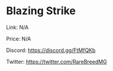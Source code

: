 # Blazing Strike

Link: N/A

Price: N/A

Discord: https://discord.gg/FtMfQKb

Twitter: https://twitter.com/RareBreedMG
